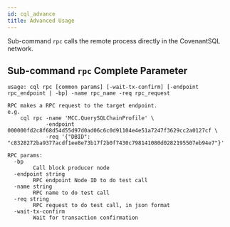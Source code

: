 ```yaml
---
id: cql_advance
title: Advanced Usage
---
```


Sub-command `rpc` calls the remote process directly in the CovenantSQL network.

## Sub-command `rpc` Complete Parameter

    usage: cql rpc [common params] [-wait-tx-confirm] [-endpoint rpc_endpoint | -bp] -name rpc_name -req rpc_request
    
    RPC makes a RPC request to the target endpoint.
    e.g.
        cql rpc -name 'MCC.QuerySQLChainProfile' \
                -endpoint 000000fd2c8f68d54d55d97d0ad06c6c0d91104e4e51a7247f3629cc2a0127cf \
                -req '{"DBID": "c8328272ba9377acdf1ee8e73b17f2b0f7430c798141080d0282195507eb94e7"}'
    
    RPC params:
      -bp
            Call block producer node
      -endpoint string
            RPC endpoint Node ID to do test call
      -name string
            RPC name to do test call
      -req string
            RPC request to do test call, in json format
      -wait-tx-confirm
            Wait for transaction confirmation